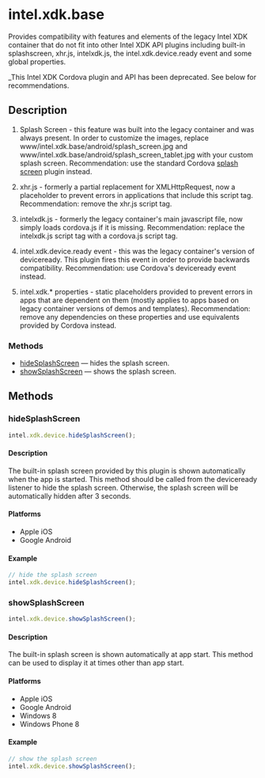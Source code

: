 intel.xdk.base
====================

Provides compatibility with features and elements of the legacy Intel XDK container that do not fit into other Intel XDK API plugins including built-in splashscreen, xhr.js, intelxdk.js, the intel.xdk.device.ready event and some global properties.

_This Intel XDK Cordova plugin and API has been deprecated. See below for recommendations.

Description
-----------

1. Splash Screen - this feature was built into the legacy container and was always present.  In order to customize the images, replace www/intel.xdk.base/android/splash_screen.jpg and www/intel.xdk.base/android/splash_screen_tablet.jpg with your custom splash screen.  Recommendation: use the standard Cordova [splash screen](https://github.com/apache/cordova-plugin-splashscreen) plugin instead.

3. xhr.js - formerly a partial replacement for XMLHttpRequest, now a placeholder to prevent errors in applications that include this script tag.  Recommendation: remove the xhr.js script tag.

4. intelxdk.js - formerly the legacy container's main javascript file, now simply loads cordova.js if it is missing.  Recommendation: replace the intelxdk.js script tag with a cordova.js script tag.

5. intel.xdk.device.ready event - this was the legacy container's version of deviceready.  This plugin fires this event in order to provide backwards compatibility.  Recommendation: use Cordova's deviceready event instead.

6. intel.xdk.* properties - static placeholders provided to prevent errors in apps that are dependent on them (mostly applies to apps based on legacy container versions of demos and templates).  Recommendation: remove any dependencies on these properties and use equivalents provided by Cordova instead. 

### Methods

-   [hideSplashScreen](#hidesplashscreen) — hides the splash screen.
-   [showSplashScreen](#showsplashscreen) — shows the splash screen.

Methods
-------

### hideSplashScreen


```javascript
intel.xdk.device.hideSplashScreen();
```

#### Description


The built-in splash screen provided by this plugin is shown automatically when the app is started.  This method should be called from the deviceready listener to hide the splash screen.  Otherwise, the splash screen will be automatically hidden after 3 seconds.

#### Platforms

-   Apple iOS
-   Google Android

#### Example

```javascript
// hide the splash screen        
intel.xdk.device.hideSplashScreen();                     
```

### showSplashScreen


```javascript
intel.xdk.device.showSplashScreen();
```

#### Description


The built-in splash screen is shown automatically at app start.  This method can be used to display it at times other than app start.

#### Platforms

-   Apple iOS
-   Google Android
-   Windows 8
-   Windows Phone 8

#### Example

```javascript
// show the splash screen        
intel.xdk.device.showSplashScreen();                     
```